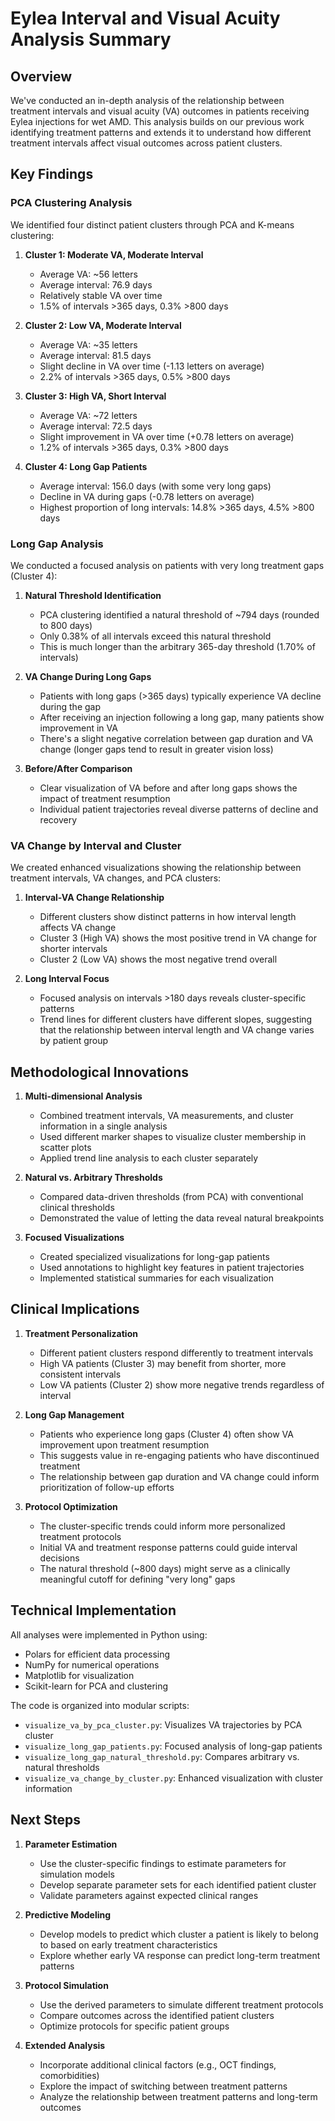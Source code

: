 # Eylea Interval and Visual Acuity Analysis Summary

## Overview

We've conducted an in-depth analysis of the relationship between treatment intervals and visual acuity (VA) outcomes in patients receiving Eylea injections for wet AMD. This analysis builds on our previous work identifying treatment patterns and extends it to understand how different treatment intervals affect visual outcomes across patient clusters.

## Key Findings

### PCA Clustering Analysis

We identified four distinct patient clusters through PCA and K-means clustering:

1. **Cluster 1: Moderate VA, Moderate Interval**
   - Average VA: ~56 letters
   - Average interval: 76.9 days
   - Relatively stable VA over time
   - 1.5% of intervals >365 days, 0.3% >800 days

2. **Cluster 2: Low VA, Moderate Interval**
   - Average VA: ~35 letters
   - Average interval: 81.5 days
   - Slight decline in VA over time (-1.13 letters on average)
   - 2.2% of intervals >365 days, 0.5% >800 days

3. **Cluster 3: High VA, Short Interval**
   - Average VA: ~72 letters
   - Average interval: 72.5 days
   - Slight improvement in VA over time (+0.78 letters on average)
   - 1.2% of intervals >365 days, 0.3% >800 days

4. **Cluster 4: Long Gap Patients**
   - Average interval: 156.0 days (with some very long gaps)
   - Decline in VA during gaps (-0.78 letters on average)
   - Highest proportion of long intervals: 14.8% >365 days, 4.5% >800 days

### Long Gap Analysis

We conducted a focused analysis on patients with very long treatment gaps (Cluster 4):

1. **Natural Threshold Identification**
   - PCA clustering identified a natural threshold of ~794 days (rounded to 800 days)
   - Only 0.38% of all intervals exceed this natural threshold
   - This is much longer than the arbitrary 365-day threshold (1.70% of intervals)

2. **VA Change During Long Gaps**
   - Patients with long gaps (>365 days) typically experience VA decline during the gap
   - After receiving an injection following a long gap, many patients show improvement in VA
   - There's a slight negative correlation between gap duration and VA change (longer gaps tend to result in greater vision loss)

3. **Before/After Comparison**
   - Clear visualization of VA before and after long gaps shows the impact of treatment resumption
   - Individual patient trajectories reveal diverse patterns of decline and recovery

### VA Change by Interval and Cluster

We created enhanced visualizations showing the relationship between treatment intervals, VA changes, and PCA clusters:

1. **Interval-VA Change Relationship**
   - Different clusters show distinct patterns in how interval length affects VA change
   - Cluster 3 (High VA) shows the most positive trend in VA change for shorter intervals
   - Cluster 2 (Low VA) shows the most negative trend overall

2. **Long Interval Focus**
   - Focused analysis on intervals >180 days reveals cluster-specific patterns
   - Trend lines for different clusters have different slopes, suggesting that the relationship between interval length and VA change varies by patient group

## Methodological Innovations

1. **Multi-dimensional Analysis**
   - Combined treatment intervals, VA measurements, and cluster information in a single analysis
   - Used different marker shapes to visualize cluster membership in scatter plots
   - Applied trend line analysis to each cluster separately

2. **Natural vs. Arbitrary Thresholds**
   - Compared data-driven thresholds (from PCA) with conventional clinical thresholds
   - Demonstrated the value of letting the data reveal natural breakpoints

3. **Focused Visualizations**
   - Created specialized visualizations for long-gap patients
   - Used annotations to highlight key features in patient trajectories
   - Implemented statistical summaries for each visualization

## Clinical Implications

1. **Treatment Personalization**
   - Different patient clusters respond differently to treatment intervals
   - High VA patients (Cluster 3) may benefit from shorter, more consistent intervals
   - Low VA patients (Cluster 2) show more negative trends regardless of interval

2. **Long Gap Management**
   - Patients who experience long gaps (Cluster 4) often show VA improvement upon treatment resumption
   - This suggests value in re-engaging patients who have discontinued treatment
   - The relationship between gap duration and VA change could inform prioritization of follow-up efforts

3. **Protocol Optimization**
   - The cluster-specific trends could inform more personalized treatment protocols
   - Initial VA and treatment response patterns could guide interval decisions
   - The natural threshold (~800 days) might serve as a clinically meaningful cutoff for defining "very long" gaps

## Technical Implementation

All analyses were implemented in Python using:
- Polars for efficient data processing
- NumPy for numerical operations
- Matplotlib for visualization
- Scikit-learn for PCA and clustering

The code is organized into modular scripts:
- `visualize_va_by_pca_cluster.py`: Visualizes VA trajectories by PCA cluster
- `visualize_long_gap_patients.py`: Focused analysis of long-gap patients
- `visualize_long_gap_natural_threshold.py`: Compares arbitrary vs. natural thresholds
- `visualize_va_change_by_cluster.py`: Enhanced visualization with cluster information

## Next Steps

1. **Parameter Estimation**
   - Use the cluster-specific findings to estimate parameters for simulation models
   - Develop separate parameter sets for each identified patient cluster
   - Validate parameters against expected clinical ranges

2. **Predictive Modeling**
   - Develop models to predict which cluster a patient is likely to belong to based on early treatment characteristics
   - Explore whether early VA response can predict long-term treatment patterns

3. **Protocol Simulation**
   - Use the derived parameters to simulate different treatment protocols
   - Compare outcomes across the identified patient clusters
   - Optimize protocols for specific patient groups

4. **Extended Analysis**
   - Incorporate additional clinical factors (e.g., OCT findings, comorbidities)
   - Explore the impact of switching between treatment patterns
   - Analyze the relationship between treatment patterns and long-term outcomes
